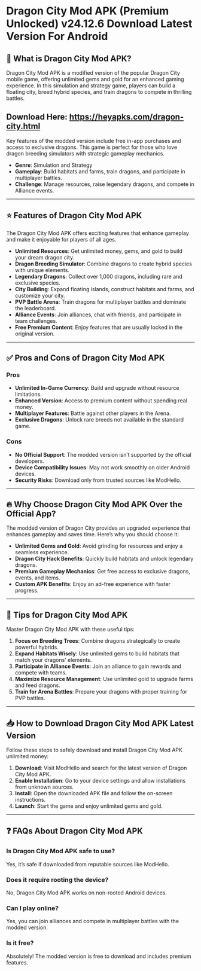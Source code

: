 # Dragon City Mod APK (Premium Unlocked) v24.12.6 Download Latest Version For Android

## 🐉 What is Dragon City Mod APK?

Dragon City Mod APK is a modified version of the popular Dragon City mobile game, offering unlimited gems and gold for an enhanced gaming experience. In this simulation and strategy game, players can build a floating city, breed hybrid species, and train dragons to compete in thrilling battles.

## Download Here: https://heyapks.com/dragon-city.html

Key features of the modded version include free in-app purchases and access to exclusive dragons. This game is perfect for those who love dragon breeding simulators with strategic gameplay mechanics.

- **Genre**: Simulation and Strategy  
- **Gameplay**: Build habitats and farms, train dragons, and participate in multiplayer battles.  
- **Challenge**: Manage resources, raise legendary dragons, and compete in Alliance events.

---

## ⭐ Features of Dragon City Mod APK

The Dragon City Mod APK offers exciting features that enhance gameplay and make it enjoyable for players of all ages.

- **Unlimited Resources**: Get unlimited money, gems, and gold to build your dream dragon city.  
- **Dragon Breeding Simulator**: Combine dragons to create hybrid species with unique elements.  
- **Legendary Dragons**: Collect over 1,000 dragons, including rare and exclusive species.  
- **City Building**: Expand floating islands, construct habitats and farms, and customize your city.  
- **PVP Battle Arena**: Train dragons for multiplayer battles and dominate the leaderboard.  
- **Alliance Events**: Join alliances, chat with friends, and participate in team challenges.  
- **Free Premium Content**: Enjoy features that are usually locked in the original version.  

---

## ✅ Pros and Cons of Dragon City Mod APK

### Pros  
- **Unlimited In-Game Currency**: Build and upgrade without resource limitations.  
- **Enhanced Version**: Access to premium content without spending real money.  
- **Multiplayer Features**: Battle against other players in the Arena.  
- **Exclusive Dragons**: Unlock rare breeds not available in the standard game.  

### Cons  
- **No Official Support**: The modded version isn’t supported by the official developers.  
- **Device Compatibility Issues**: May not work smoothly on older Android devices.  
- **Security Risks**: Download only from trusted sources like ModHello.  

---

## 🔥 Why Choose Dragon City Mod APK Over the Official App?

The modded version of Dragon City provides an upgraded experience that enhances gameplay and saves time. Here’s why you should choose it:

- **Unlimited Gems and Gold**: Avoid grinding for resources and enjoy a seamless experience.  
- **Dragon City Hack Benefits**: Quickly build habitats and unlock legendary dragons.  
- **Premium Gameplay Mechanics**: Get free access to exclusive dragons, events, and items.  
- **Custom APK Benefits**: Enjoy an ad-free experience with faster progress.

---

## 🎯 Tips for Dragon City Mod APK

Master Dragon City Mod APK with these useful tips:

1. **Focus on Breeding Trees**: Combine dragons strategically to create powerful hybrids.  
2. **Expand Habitats Wisely**: Use unlimited gems to build habitats that match your dragons’ elements.  
3. **Participate in Alliance Events**: Join an alliance to gain rewards and compete with teams.  
4. **Maximize Resource Management**: Use unlimited gold to upgrade farms and feed dragons.  
5. **Train for Arena Battles**: Prepare your dragons with proper training for PVP battles.  

---

## 📥 How to Download Dragon City Mod APK Latest Version

Follow these steps to safely download and install Dragon City Mod APK unlimited money:

1. **Download**: Visit ModHello and search for the latest version of Dragon City Mod APK.  
2. **Enable Installation**: Go to your device settings and allow installations from unknown sources.  
3. **Install**: Open the downloaded APK file and follow the on-screen instructions.  
4. **Launch**: Start the game and enjoy unlimited gems and gold.  

---

## ❓ FAQs About Dragon City Mod APK

### Is Dragon City Mod APK safe to use?  
Yes, it’s safe if downloaded from reputable sources like ModHello.  

### Does it require rooting the device?  
No, Dragon City Mod APK works on non-rooted Android devices.  

### Can I play online?  
Yes, you can join alliances and compete in multiplayer battles with the modded version.  

### Is it free?  
Absolutely! The modded version is free to download and includes premium features.
